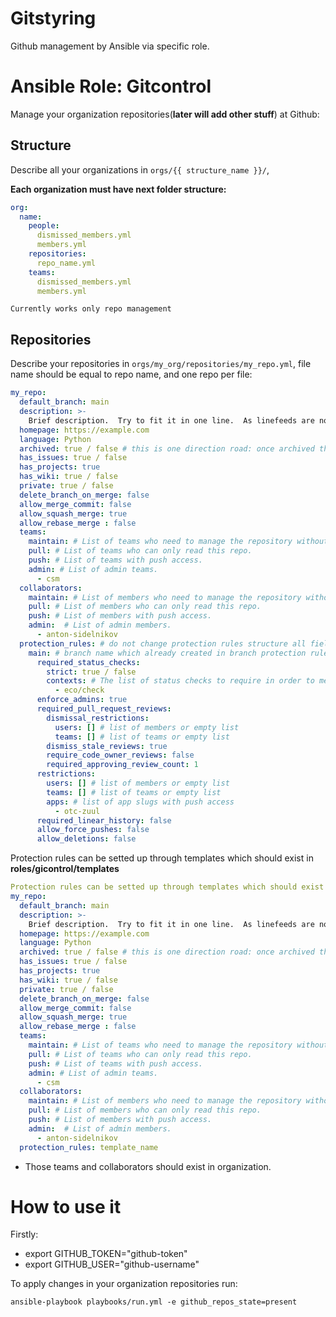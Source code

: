 # Gitstyring
Github management by Ansible via specific role.

# Ansible Role: Gitcontrol
Manage your organization repositories(**later will add other stuff**) at Github:

## Structure
Describe all your organizations in `orgs/{{ structure_name }}/`,

**Each organization must have next folder structure:**
```yaml
org:
  name:
    people:
      dismissed_members.yml
      members.yml
    repositories:
      repo_name.yml
    teams:
      dismissed_members.yml
      members.yml
```

```Currently works only repo management```
## Repositories

Describe your repositories in `orgs/my_org/repositories/my_repo.yml`, file name should be equal to repo name, and one repo per file:
```yaml
my_repo:
  default_branch: main
  description: >-
    Brief description.  Try to fit it in one line.  As linefeeds are not allowed here.
  homepage: https://example.com
  language: Python
  archived: true / false # this is one direction road: once archived the repo can be unarchived via web only
  has_issues: true / false
  has_projects: true
  has_wiki: true / false
  private: true / false
  delete_branch_on_merge: false
  allow_merge_commit: false
  allow_squash_merge: true
  allow_rebase_merge : false
  teams:
    maintain: # List of teams who need to manage the repository without access to sensitive or destructive actions.
    pull: # List of teams who can only read this repo.
    push: # List of teams with push access.
    admin: # List of admin teams.
      - csm
  collaborators:
    maintain: # List of members who need to manage the repository without access to sensitive or destructive actions.
    pull: # List of members who can only read this repo.
    push: # List of members with push access.
    admin:  # List of admin members.
      - anton-sidelnikov
  protection_rules: # do not change protection rules structure all fields is required
    main: # branch name which already created in branch protection rules
      required_status_checks:
        strict: true / false
        contexts: # The list of status checks to require in order to merge into this branch
          - eco/check
      enforce_admins: true
      required_pull_request_reviews:
        dismissal_restrictions:
          users: [] # list of members or empty list
          teams: [] # list of teams or empty list
        dismiss_stale_reviews: true
        require_code_owner_reviews: false
        required_approving_review_count: 1
      restrictions:
        users: [] # list of members or empty list
        teams: [] # list of teams or empty list
        apps: # list of app slugs with push access
          - otc-zuul
      required_linear_history: false
      allow_force_pushes: false
      allow_deletions: false

```

Protection rules can be setted up through templates which should exist in **roles/gicontrol/templates**
```yaml
Protection rules can be setted up through templates which should exist in roles/gicontrol/templates 
my_repo:
  default_branch: main
  description: >-
    Brief description.  Try to fit it in one line.  As linefeeds are not allowed here.
  homepage: https://example.com
  language: Python
  archived: true / false # this is one direction road: once archived the repo can be unarchived via web only
  has_issues: true / false
  has_projects: true
  has_wiki: true / false
  private: true / false
  delete_branch_on_merge: false
  allow_merge_commit: false
  allow_squash_merge: true
  allow_rebase_merge : false
  teams:
    maintain: # List of teams who need to manage the repository without access to sensitive or destructive actions.
    pull: # List of teams who can only read this repo.
    push: # List of teams with push access.
    admin: # List of admin teams.
      - csm
  collaborators:
    maintain: # List of members who need to manage the repository without access to sensitive or destructive actions.
    pull: # List of members who can only read this repo.
    push: # List of members with push access.
    admin:  # List of admin members.
      - anton-sidelnikov
  protection_rules: template_name
```
* Those teams and collaborators should exist in organization.

# How to use it

Firstly:
- export GITHUB_TOKEN="github-token"
- export GITHUB_USER="github-username"

To apply changes in your organization repositories run:
```
ansible-playbook playbooks/run.yml -e github_repos_state=present

```